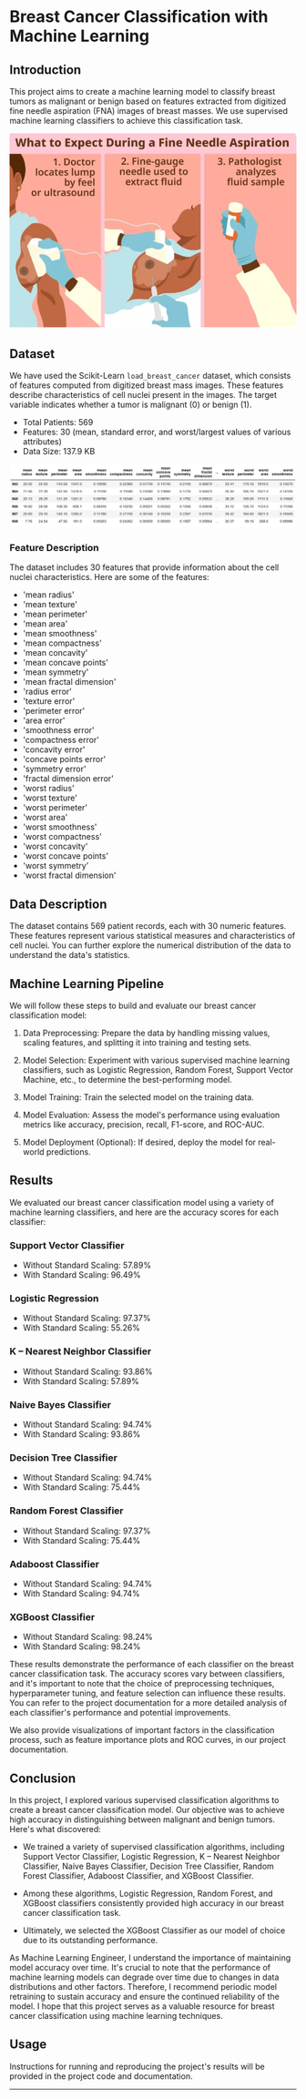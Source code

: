 # Breast Cancer Classification with Machine Learning

## Introduction

This project aims to create a machine learning model to classify breast tumors as malignant or benign based on features extracted from digitized fine needle aspiration (FNA) images of breast masses. We use supervised machine learning classifiers to achieve this classification task.

![Breast Cancer](img.jpg)


## Dataset

We have used the Scikit-Learn `load_breast_cancer` dataset, which consists of features computed from digitized breast mass images. These features describe characteristics of cell nuclei present in the images. The target variable indicates whether a tumor is malignant (0) or benign (1).

- Total Patients: 569
- Features: 30 (mean, standard error, and worst/largest values of various attributes)
- Data Size: 137.9 KB

![Reapresentation of Data](data.jpg)

### Feature Description

The dataset includes 30 features that provide information about the cell nuclei characteristics. Here are some of the features:

- 'mean radius'
- 'mean texture'
- 'mean perimeter'
- 'mean area'
- 'mean smoothness'
- 'mean compactness'
- 'mean concavity'
- 'mean concave points'
- 'mean symmetry'
- 'mean fractal dimension'
- 'radius error'
- 'texture error'
- 'perimeter error'
- 'area error'
- 'smoothness error'
- 'compactness error'
- 'concavity error'
- 'concave points error'
- 'symmetry error'
- 'fractal dimension error'
- 'worst radius'
- 'worst texture'
- 'worst perimeter'
- 'worst area'
- 'worst smoothness'
- 'worst compactness'
- 'worst concavity'
- 'worst concave points'
- 'worst symmetry'
- 'worst fractal dimension'

## Data Description

The dataset contains 569 patient records, each with 30 numeric features. These features represent various statistical measures and characteristics of cell nuclei. You can further explore the numerical distribution of the data to understand the data's statistics.

## Machine Learning Pipeline

We will follow these steps to build and evaluate our breast cancer classification model:

1. Data Preprocessing: Prepare the data by handling missing values, scaling features, and splitting it into training and testing sets.

2. Model Selection: Experiment with various supervised machine learning classifiers, such as Logistic Regression, Random Forest, Support Vector Machine, etc., to determine the best-performing model.

3. Model Training: Train the selected model on the training data.

4. Model Evaluation: Assess the model's performance using evaluation metrics like accuracy, precision, recall, F1-score, and ROC-AUC.

5. Model Deployment (Optional): If desired, deploy the model for real-world predictions.

## Results

We evaluated our breast cancer classification model using a variety of machine learning classifiers, and here are the accuracy scores for each classifier:

### Support Vector Classifier

- Without Standard Scaling: 57.89%
- With Standard Scaling: 96.49%

### Logistic Regression

- Without Standard Scaling: 97.37%
- With Standard Scaling: 55.26%

### K – Nearest Neighbor Classifier

- Without Standard Scaling: 93.86%
- With Standard Scaling: 57.89%

### Naive Bayes Classifier

- Without Standard Scaling: 94.74%
- With Standard Scaling: 93.86%

### Decision Tree Classifier

- Without Standard Scaling: 94.74%
- With Standard Scaling: 75.44%

### Random Forest Classifier

- Without Standard Scaling: 97.37%
- With Standard Scaling: 75.44%

### Adaboost Classifier

- Without Standard Scaling: 94.74%
- With Standard Scaling: 94.74%

### XGBoost Classifier

- Without Standard Scaling: 98.24%
- With Standard Scaling: 98.24%

These results demonstrate the performance of each classifier on the breast cancer classification task. The accuracy scores vary between classifiers, and it's important to note that the choice of preprocessing techniques, hyperparameter tuning, and feature selection can influence these results. You can refer to the project documentation for a more detailed analysis of each classifier's performance and potential improvements.

We also provide visualizations of important factors in the classification process, such as feature importance plots and ROC curves, in our project documentation.
## Conclusion

In this project, I explored various supervised classification algorithms to create a breast cancer classification model. Our objective was to achieve high accuracy in distinguishing between malignant and benign tumors. Here's what discovered:

- We trained a variety of supervised classification algorithms, including Support Vector Classifier, Logistic Regression, K – Nearest Neighbor Classifier, Naive Bayes Classifier, Decision Tree Classifier, Random Forest Classifier, Adaboost Classifier, and XGBoost Classifier.

- Among these algorithms, Logistic Regression, Random Forest, and XGBoost classifiers consistently provided high accuracy in our breast cancer classification task.

- Ultimately, we selected the XGBoost Classifier as our model of choice due to its outstanding performance.

As Machine Learning Engineer, I understand the importance of maintaining model accuracy over time. It's crucial to note that the performance of machine learning models can degrade over time due to changes in data distributions and other factors. Therefore, I recommend periodic model retraining to sustain accuracy and ensure the continued reliability of the model. I hope that this project serves as a valuable resource for breast cancer classification using machine learning techniques.


## Usage

Instructions for running and reproducing the project's results will be provided in the project code and documentation.


---
